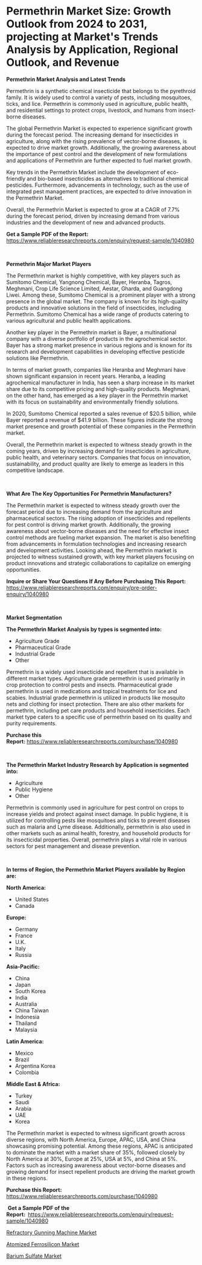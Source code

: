 <p><h1>Permethrin Market Size: Growth Outlook from 2024 to 2031, projecting at Market's Trends Analysis by Application, Regional Outlook, and Revenue</h1></p><p><strong>Permethrin Market Analysis and Latest Trends</strong></p>
<p><p>Permethrin is a synthetic chemical insecticide that belongs to the pyrethroid family. It is widely used to control a variety of pests, including mosquitoes, ticks, and lice. Permethrin is commonly used in agriculture, public health, and residential settings to protect crops, livestock, and humans from insect-borne diseases.</p><p>The global Permethrin Market is expected to experience significant growth during the forecast period. The increasing demand for insecticides in agriculture, along with the rising prevalence of vector-borne diseases, is expected to drive market growth. Additionally, the growing awareness about the importance of pest control and the development of new formulations and applications of Permethrin are further expected to fuel market growth.</p><p>Key trends in the Permethrin Market include the development of eco-friendly and bio-based insecticides as alternatives to traditional chemical pesticides. Furthermore, advancements in technology, such as the use of integrated pest management practices, are expected to drive innovation in the Permethrin Market.</p><p>Overall, the Permethrin Market is expected to grow at a CAGR of 7.7% during the forecast period, driven by increasing demand from various industries and the development of new and advanced products.</p></p>
<p><strong>Get a Sample PDF of the Report:&nbsp;</strong> <a href="https://www.reliableresearchreports.com/enquiry/request-sample/1040980">https://www.reliableresearchreports.com/enquiry/request-sample/1040980</a></p>
<p>&nbsp;</p>
<p><strong>Permethrin Major Market Players</strong></p>
<p><p>The Permethrin market is highly competitive, with key players such as Sumitomo Chemical, Yangnong Chemical, Bayer, Heranba, Tagros, Meghmani, Crop Life Science Limited, Aestar, Gharda, and Guangdong Liwei. Among these, Sumitomo Chemical is a prominent player with a strong presence in the global market. The company is known for its high-quality products and innovative solutions in the field of insecticides, including Permethrin. Sumitomo Chemical has a wide range of products catering to various agricultural and public health applications.</p><p>Another key player in the Permethrin market is Bayer, a multinational company with a diverse portfolio of products in the agrochemical sector. Bayer has a strong market presence in various regions and is known for its research and development capabilities in developing effective pesticide solutions like Permethrin.</p><p>In terms of market growth, companies like Heranba and Meghmani have shown significant expansion in recent years. Heranba, a leading agrochemical manufacturer in India, has seen a sharp increase in its market share due to its competitive pricing and high-quality products. Meghmani, on the other hand, has emerged as a key player in the Permethrin market with its focus on sustainability and environmentally friendly solutions.</p><p>In 2020, Sumitomo Chemical reported a sales revenue of $20.5 billion, while Bayer reported a revenue of $41.9 billion. These figures indicate the strong market presence and growth potential of these companies in the Permethrin market.</p><p>Overall, the Permethrin market is expected to witness steady growth in the coming years, driven by increasing demand for insecticides in agriculture, public health, and veterinary sectors. Companies that focus on innovation, sustainability, and product quality are likely to emerge as leaders in this competitive landscape.</p></p>
<p>&nbsp;</p>
<p><strong>What Are The Key Opportunities For Permethrin Manufacturers?</strong></p>
<p><p>The Permethrin market is expected to witness steady growth over the forecast period due to increasing demand from the agriculture and pharmaceutical sectors. The rising adoption of insecticides and repellents for pest control is driving market growth. Additionally, the growing awareness about vector-borne diseases and the need for effective insect control methods are fueling market expansion. The market is also benefiting from advancements in formulation technologies and increasing research and development activities. Looking ahead, the Permethrin market is projected to witness sustained growth, with key market players focusing on product innovations and strategic collaborations to capitalize on emerging opportunities.</p></p>
<p><strong>Inquire or Share Your Questions If Any Before Purchasing This Report:</strong> <a href="https://www.reliableresearchreports.com/enquiry/pre-order-enquiry/1040980">https://www.reliableresearchreports.com/enquiry/pre-order-enquiry/1040980</a></p>
<p>&nbsp;</p>
<p><strong>Market Segmentation</strong></p>
<p><strong>The Permethrin Market Analysis by types is segmented into:</strong></p>
<p><ul><li>Agriculture Grade</li><li>Pharmaceutical Grade</li><li>Industrial Grade</li><li>Other</li></ul></p>
<p><p>Permethrin is a widely used insecticide and repellent that is available in different market types. Agriculture grade permethrin is used primarily in crop protection to control pests and insects. Pharmaceutical grade permethrin is used in medications and topical treatments for lice and scabies. Industrial grade permethrin is utilized in products like mosquito nets and clothing for insect protection. There are also other markets for permethrin, including pet care products and household insecticides. Each market type caters to a specific use of permethrin based on its quality and purity requirements.</p></p>
<p><strong>Purchase this Report:&nbsp;</strong><a href="https://www.reliableresearchreports.com/purchase/1040980">https://www.reliableresearchreports.com/purchase/1040980</a></p>
<p>&nbsp;</p>
<p><strong>The Permethrin Market Industry Research by Application is segmented into:</strong></p>
<p><ul><li>Agriculture</li><li>Public Hygiene</li><li>Other</li></ul></p>
<p><p>Permethrin is commonly used in agriculture for pest control on crops to increase yields and protect against insect damage. In public hygiene, it is utilized for controlling pests like mosquitoes and ticks to prevent diseases such as malaria and Lyme disease. Additionally, permethrin is also used in other markets such as animal health, forestry, and household products for its insecticidal properties. Overall, permethrin plays a vital role in various sectors for pest management and disease prevention.</p></p>
<p>&nbsp;</p>
<p><strong>In terms of Region, the Permethrin Market Players available by Region are:</strong></p>
<p>
    <p> <strong> North America: </strong>
        <ul>
            <li>United States</li>
            <li>Canada</li>
        </ul>
        </p> 
    <p> <strong> Europe: </strong>
        <ul>
            <li>Germany</li>
            <li>France</li>
            <li>U.K.</li>
            <li>Italy</li>
            <li>Russia</li>
        </ul>
        </p> 
    <p> <strong> Asia-Pacific: </strong>
        <ul>
            <li>China</li>
            <li>Japan</li>
            <li>South Korea</li>
            <li>India</li>
            <li>Australia</li>
            <li>China Taiwan</li>
            <li>Indonesia</li>
            <li>Thailand</li>
            <li>Malaysia</li>
        </ul>
        </p> 
    <p> <strong> Latin America: </strong>
        <ul>
            <li>Mexico</li>
            <li>Brazil</li>
            <li>Argentina Korea</li>
            <li>Colombia</li>
        </ul>
        </p> 
    <p> <strong> Middle East & Africa: </strong>
        <ul>
            <li>Turkey</li>
            <li>Saudi</li>
            <li>Arabia</li>
            <li>UAE</li>
            <li>Korea</li>
        </ul>
    </p>
    </p>
<p><p>The Permethrin market is expected to witness significant growth across diverse regions, with North America, Europe, APAC, USA, and China showcasing promising potential. Among these regions, APAC is anticipated to dominate the market with a market share of 35%, followed closely by North America at 30%, Europe at 25%, USA at 5%, and China at 5%. Factors such as increasing awareness about vector-borne diseases and growing demand for insect repellent products are driving the market growth in these regions.</p></p>
<p><strong>Purchase this Report: </strong><a href="https://www.reliableresearchreports.com/purchase/1040980">https://www.reliableresearchreports.com/purchase/1040980</a></p>
<p>&nbsp;<strong>Get a Sample PDF of the Report:&nbsp;&nbsp;</strong><a href="https://www.reliableresearchreports.com/enquiry/request-sample/1040980">https://www.reliableresearchreports.com/enquiry/request-sample/1040980</a></p>
<p><strong></strong></p>
<p><p><a href="https://view.publitas.com/reportprime-1/refractory-gunning-machine-market-furnish-information-about-market-size-market-share-market-dynamics-and-projections-spanning-from-2023-to-2030/">Refractory Gunning Machine Market</a></p><p><a href="https://github.com/nancykennedykellievqfqt2/Market-Research-Report-List-1/blob/main/atomized-ferrosilicon-market.md">Atomized Ferrosilicon Market</a></p><p><a href="https://github.com/seekum/Market-Research-Report-List-1/blob/main/barium-sulfate-market.md">Barium Sulfate Market</a></p></p>